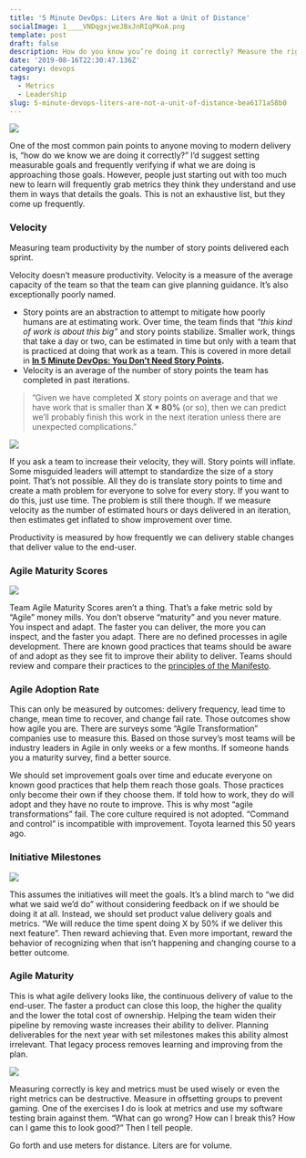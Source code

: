 ```yaml
---
title: '5 Minute DevOps: Liters Are Not a Unit of Distance'
socialImage: 1____VNDqgxjweJBxJnRIqPKoA.png
template: post
draft: false
description: How do you know you’re doing it correctly? Measure the right way.
date: '2019-08-16T22:30:47.136Z'
category: devops
tags:
  - Metrics
  - Leadership
slug: 5-minute-devops-liters-are-not-a-unit-of-distance-bea6171a58b0
---
```


![](/bryanfinster.com/media/1____VNDqgxjweJBxJnRIqPKoA.png)

One of the most common pain points to anyone moving to modern delivery is, “how do we know we are doing it correctly?” I’d suggest setting measurable goals and frequently verifying if what we are doing is approaching those goals. However, people just starting out with too much new to learn will frequently grab metrics they think they understand and use them in ways that details the goals. This is not an exhaustive list, but they come up frequently.

### Velocity

Measuring team productivity by the number of story points delivered each sprint.

Velocity doesn’t measure productivity. Velocity is a measure of the average capacity of the team so that the team can give planning guidance. It’s also exceptionally poorly named.

*   Story points are an abstraction to attempt to mitigate how poorly humans are at estimating work. Over time, the team finds that _“this kind of work is about this big”_ and story points stabilize. Smaller work, things that take a day or two, can be estimated in time but only with a team that is practiced at doing that work as a team. This is covered in more detail in [**In 5 Minute DevOps: You Don’t Need Story Points**](https://medium.com/walmartlabs/5-minute-devops-you-dont-need-story-points-acad7f157855)**.**
*   Velocity is an average of the number of story points the team has completed in past iterations.

> ”Given we have completed **X** story points on average and that we have work that is smaller than **X \* 80%** (or so), then we can predict we’ll probably finish this work in the next iteration unless there are unexpected complications.”

![](/bryanfinster.com/media/1____G9IN__QlcxPkp6AB__IRlKQ.jpeg)

If you ask a team to increase their velocity, they will. Story points will inflate. Some misguided leaders will attempt to standardize the size of a story point. That’s not possible. All they do is translate story points to time and create a math problem for everyone to solve for every story. If you want to do this, just use time. The problem is still there though. If we measure velocity as the number of estimated hours or days delivered in an iteration, then estimates get inflated to show improvement over time.

Productivity is measured by how frequently we can delivery stable changes that deliver value to the end-user.

### Agile Maturity Scores

![](/bryanfinster.com/media/1__m__HO8WeLh5VUvchQ46d64w.png)

Team Agile Maturity Scores aren’t a thing. That’s a fake metric sold by “Agile” money mills. You don’t observe “maturity” and you never mature. You inspect and adapt. The faster you can deliver, the more you can inspect, and the faster you adapt. There are no defined processes in agile development. There are known good practices that teams should be aware of and adopt as they see fit to improve their ability to deliver. Teams should review and compare their practices to the [principles of the Manifesto](https://agilemanifesto.org/principles.html).

### **Agile Adoption Rate**

This can only be measured by outcomes: delivery frequency, lead time to change, mean time to recover, and change fail rate. Those outcomes show how agile you are. There are surveys some “Agile Transformation” companies use to measure this. Based on those survey’s most teams will be industry leaders in Agile in only weeks or a few months. If someone hands you a maturity survey, find a better source.

We should set improvement goals over time and educate everyone on known good practices that help them reach those goals. Those practices only become their own if they choose them. If told how to work, they do will adopt and they have no route to improve. This is why most “agile transformations” fail. The core culture required is not adopted. “Command and control” is incompatible with improvement. Toyota learned this 50 years ago.

### **Initiative Milestones**

![](/bryanfinster.com/media/1__TH4OmxdrOeUSiIqeeWhLRg.png)

This assumes the initiatives will meet the goals. It’s a blind march to “we did what we said we’d do” without considering feedback on if we should be doing it at all. Instead, we should set product value delivery goals and metrics. “We will reduce the time spent doing X by 50% if we deliver this next feature”. Then reward achieving that. Even more important, reward the behavior of recognizing when that isn’t happening and changing course to a better outcome.

### Agile Maturity

This is what agile delivery looks like, the continuous delivery of value to the end-user. The faster a product can close this loop, the higher the quality and the lower the total cost of ownership. Helping the team widen their pipeline by removing waste increases their ability to deliver. Planning deliverables for the next year with set milestones makes this ability almost irrelevant. That legacy process removes learning and improving from the plan.

![](/bryanfinster.com/media/1____zuqnLs80ss6PDXceW1DFg.png)

Measuring correctly is key and metrics must be used wisely or even the right metrics can be destructive. Measure in offsetting groups to prevent gaming. One of the exercises I do is look at metrics and use my software testing brain against them. “What can go wrong? How can I break this? How can I game this to look good?” Then I tell people.

Go forth and use meters for distance. Liters are for volume.
